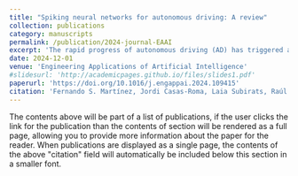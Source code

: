 ```yaml
---
title: "Spiking neural networks for autonomous driving: A review"
collection: publications
category: manuscripts
permalink: /publication/2024-journal-EAAI
excerpt: 'The rapid progress of autonomous driving (AD) has triggered a surge in demand for safer and more efficient autonomous vehicles, owing to the intricacy of modern urban environments. Traditional approaches to autonomous driving have heavily relied on conventional machine learning methodologies, particularly convolutional neural networks (CNNs) and recurrent neural networks (RNNs), for tasks such as perception, decision-making, and control. Presently, major companies such as Tesla, Waymo, Uber, and Volkswagen Group (VW) leverage neural networks for advanced perception and autonomous decision-making. However, concerns have been raised about the escalating computational requirements of training these neural models, primarily in terms of energy consumption and environmental impact. In the situation of optimisation and sustainability, Spiking Neural Networks (SNNs), inspired by the temporal processing of the human brain, have come forth as a third-generation of neural networks, famed for their energy efficiency, potential for handling real-time driving scenarios and processing temporal information efficiently. However, SNNs have not yet achieved the performance levels of their predecessors in critical AD tasks, partly due to the intricate dynamics of neurons, their non-differentiable spike operations, and the lack of specialised benchmark workloads and datasets, among others. This paper examines the principles, models, learning rules, and recent advancements of SNNs in the AD domain. Neuromorphic hardware, hand in hand with SNNs, shows potential but has challenges in accessibility, cost, integration, and scalability. This examination aims to bridge gaps by providing a comprehensive understanding of SNNs in the AD field. It emphasises the role of SNNs in shaping the future of AD while considering optimisation and sustainability.'
date: 2024-12-01
venue: 'Engineering Applications of Artificial Intelligence'
#slidesurl: 'http://academicpages.github.io/files/slides1.pdf'
paperurl: 'https://doi.org/10.1016/j.engappai.2024.109415'
citation: 'Fernando S. Martínez, Jordi Casas-Roma, Laia Subirats, Raúl Parada, (2024). Spiking neural networks for autonomous driving: A review. Engineering Applications of Artificial Intelligence, Volume 138, Part B, N. 109415, https://doi.org/10.1016/j.engappai.2024.109415'
---
```


The contents above will be part of a list of publications, if the user clicks the link for the publication than the contents of section will be rendered as a full page, allowing you to provide more information about the paper for the reader. When publications are displayed as a single page, the contents of the above "citation" field will automatically be included below this section in a smaller font.